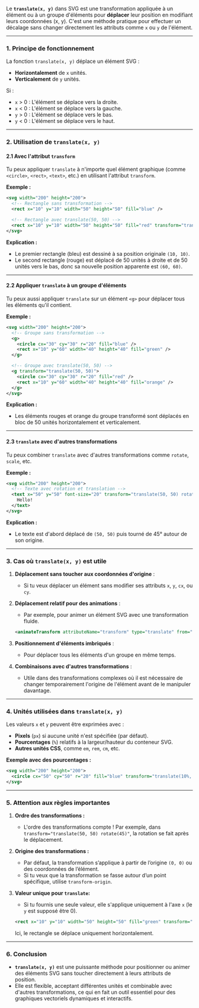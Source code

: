 Le **`translate(x, y)`** dans SVG est une transformation appliquée à un élément ou à un groupe d'éléments pour **déplacer** leur position en modifiant leurs coordonnées (x, y). C'est une méthode pratique pour effectuer un décalage sans changer directement les attributs comme `x` ou `y` de l'élément.

---

### **1. Principe de fonctionnement**
La fonction `translate(x, y)` déplace un élément SVG :
- **Horizontalement** de `x` unités.
- **Verticalement** de `y` unités.

Si :
- `x` > 0 : L'élément se déplace vers la droite.
- `x` < 0 : L'élément se déplace vers la gauche.
- `y` > 0 : L'élément se déplace vers le bas.
- `y` < 0 : L'élément se déplace vers le haut.

---

### **2. Utilisation de `translate(x, y)`**

#### **2.1 Avec l'attribut `transform`**
Tu peux appliquer `translate` à n'importe quel élément graphique (comme `<circle>`, `<rect>`, `<text>`, etc.) en utilisant l'attribut `transform`.

**Exemple :**
```xml
<svg width="200" height="200">
  <!-- Rectangle sans transformation -->
  <rect x="10" y="10" width="50" height="50" fill="blue" />

  <!-- Rectangle avec translate(50, 50) -->
  <rect x="10" y="10" width="50" height="50" fill="red" transform="translate(50, 50)" />
</svg>
```

**Explication :**
- Le premier rectangle (bleu) est dessiné à sa position originale `(10, 10)`.
- Le second rectangle (rouge) est déplacé de 50 unités à droite et de 50 unités vers le bas, donc sa nouvelle position apparente est `(60, 60)`.

---

#### **2.2 Appliquer `translate` à un groupe d'éléments**
Tu peux aussi appliquer `translate` sur un élément `<g>` pour déplacer tous les éléments qu'il contient.

**Exemple :**
```xml
<svg width="200" height="200">
  <!-- Groupe sans transformation -->
  <g>
    <circle cx="30" cy="30" r="20" fill="blue" />
    <rect x="10" y="60" width="40" height="40" fill="green" />
  </g>

  <!-- Groupe avec translate(50, 50) -->
  <g transform="translate(50, 50)">
    <circle cx="30" cy="30" r="20" fill="red" />
    <rect x="10" y="60" width="40" height="40" fill="orange" />
  </g>
</svg>
```

**Explication :**
- Les éléments rouges et orange du groupe transformé sont déplacés en bloc de 50 unités horizontalement et verticalement.

---

#### **2.3 `translate` avec d'autres transformations**
Tu peux combiner `translate` avec d'autres transformations comme `rotate`, `scale`, etc.

**Exemple :**
```xml
<svg width="200" height="200">
  <!-- Texte avec rotation et translation -->
  <text x="50" y="50" font-size="20" transform="translate(50, 50) rotate(45)">
    Hello!
  </text>
</svg>
```

**Explication :**
- Le texte est d'abord déplacé de `(50, 50)` puis tourné de 45° autour de son origine.

---

### **3. Cas où `translate(x, y)` est utile**

1. **Déplacement sans toucher aux coordonnées d'origine** :
   - Si tu veux déplacer un élément sans modifier ses attributs `x`, `y`, `cx`, ou `cy`.

2. **Déplacement relatif pour des animations** :
   - Par exemple, pour animer un élément SVG avec une transformation fluide.
   ```xml
   <animateTransform attributeName="transform" type="translate" from="0,0" to="100,100" dur="2s" repeatCount="indefinite" />
   ```

3. **Positionnement d'éléments imbriqués** :
   - Pour déplacer tous les éléments d'un groupe en même temps.

4. **Combinaisons avec d'autres transformations** :
   - Utile dans des transformations complexes où il est nécessaire de changer temporairement l'origine de l'élément avant de le manipuler davantage.

---

### **4. Unités utilisées dans `translate(x, y)`**
Les valeurs `x` et `y` peuvent être exprimées avec :
- **Pixels** (`px`) si aucune unité n'est spécifiée (par défaut).
- **Pourcentages** (`%`) relatifs à la largeur/hauteur du conteneur SVG.
- **Autres unités CSS**, comme `em`, `rem`, `cm`, etc.

**Exemple avec des pourcentages :**
```xml
<svg width="200" height="200">
  <circle cx="50" cy="50" r="20" fill="blue" transform="translate(10%, 10%)" />
</svg>
```

---

### **5. Attention aux règles importantes**

1. **Ordre des transformations :**
   - L'ordre des transformations compte ! Par exemple, dans `transform="translate(50, 50) rotate(45)"`, la rotation se fait après le déplacement.

2. **Origine des transformations :**
   - Par défaut, la transformation s’applique à partir de l’origine `(0, 0)` ou des coordonnées de l’élément.
   - Si tu veux que la transformation se fasse autour d’un point spécifique, utilise `transform-origin`.

3. **Valeur unique pour `translate`:**
   - Si tu fournis une seule valeur, elle s'applique uniquement à l'axe `x` (le `y` est supposé être 0).
   ```xml
   <rect x="10" y="10" width="50" height="50" fill="green" transform="translate(50)" />
   ```
   Ici, le rectangle se déplace uniquement horizontalement.

---

### **6. Conclusion**
- **`translate(x, y)`** est une puissante méthode pour positionner ou animer des éléments SVG sans toucher directement à leurs attributs de position.
- Elle est flexible, acceptant différentes unités et combinable avec d'autres transformations, ce qui en fait un outil essentiel pour des graphiques vectoriels dynamiques et interactifs.